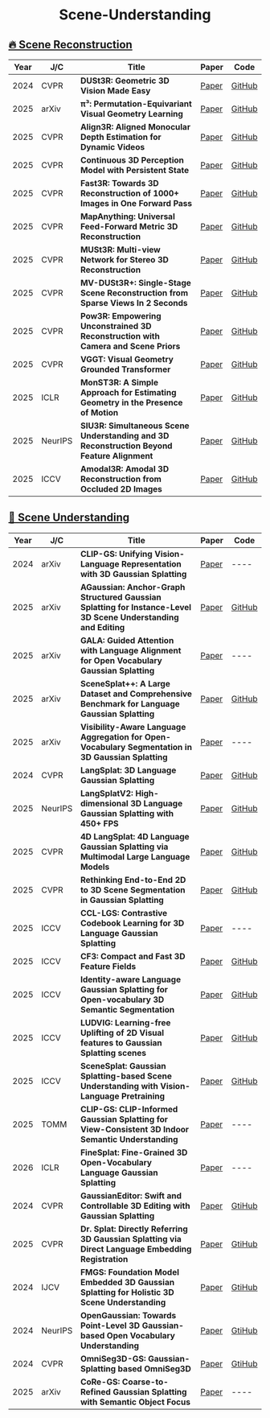 <h1 align="center">
  <b>Scene-Understanding </b>
</h1>



## [🔥 Scene Reconstruction](#scene-reconstruction)  


| Year | J/C | Title | Paper | Code |
|------|-----------|-------|-------|------|
| 2024 | CVPR | **DUSt3R: Geometric 3D Vision Made Easy** | [Paper](https://openaccess.thecvf.com/content/CVPR2024/html/Wang_DUSt3R_Geometric_3D_Vision_Made_Easy_CVPR_2024_paper.html) | [GitHub](https://github.com/naver/dust3r) |
| 2025 | arXiv | **π³: Permutation-Equivariant Visual Geometry Learning** | [Paper](https://arxiv.org/abs/2507.13347) | [GitHub](https://github.com/yyfz/Pi3) |
| 2025 | CVPR | **Align3R: Aligned Monocular Depth Estimation for Dynamic Videos** | [Paper](https://arxiv.org/abs/2412.03079) | [GitHub](https://github.com/jiah-cloud/Align3R) |
| 2025 | CVPR | **Continuous 3D Perception Model with Persistent State** | [Paper](https://arxiv.org/pdf/2501.12387) | [GitHub](https://github.com/CUT3R/CUT3R) |
| 2025 | CVPR | **Fast3R: Towards 3D Reconstruction of 1000+ Images in One Forward Pass** | [Paper](https://arxiv.org/abs/2501.13928) | [GitHub](https://github.com/facebookresearch/fast3r) |
| 2025 | CVPR | **MapAnything: Universal Feed-Forward Metric 3D Reconstruction** | [Paper](https://arxiv.org/abs/2509.13414) | [GitHub](https://github.com/facebookresearch/map-anything) |
| 2025 | CVPR | **MUSt3R: Multi-view Network for Stereo 3D Reconstruction** | [Paper](https://openaccess.thecvf.com/content/CVPR2025/html/Cabon_MUSt3R_Multi-view_Network_for_Stereo_3D_Reconstruction_CVPR_2025_paper.html) | [GitHub](https://github.com/naver/must3r) |
| 2025 | CVPR | **MV-DUSt3R+: Single-Stage Scene Reconstruction from Sparse Views In 2 Seconds** | [Paper](https://arxiv.org/abs/2412.06974) | [GitHub](https://github.com/facebookresearch/mvdust3r) |
| 2025 | CVPR | **Pow3R: Empowering Unconstrained 3D  Reconstruction with Camera and Scene Priors** | [Paper](https://openaccess.thecvf.com/content/CVPR2025/papers/Jang_Pow3R_Empowering_Unconstrained_3D_Reconstruction_with_Camera_and_Scene_Priors_CVPR_2025_paper.pdf#:~:text=In%20this%20paper%2C%20we%20introduce%20Pow3R%2C%20a%20new,sparse%20or%20dense%20depth%2C%20or%20relative%20camera%20poses.) | [GitHub](https://github.com/naver/pow3r) |
| 2025 | CVPR | **VGGT: Visual Geometry Grounded Transformer** | [Paper](https://arxiv.org/abs/2503.11651) | [GitHub](https://github.com/facebookresearch/vggt) |
| 2025 | ICLR | **MonST3R: A Simple Approach for Estimating Geometry in the Presence of Motion** | [Paper](https://monst3r-project.github.io/files/monst3r_paper.pdf) | [GitHub](https://github.com/Junyi42/monst3r) |
| 2025 | NeurIPS | **SIU3R: Simultaneous Scene Understanding and 3D Reconstruction Beyond Feature Alignment** | [Paper](https://arxiv.org/abs/2507.02705) | [GitHub](https://github.com/WU-CVGL/SIU3R) |
| 2025 | ICCV | **Amodal3R: Amodal 3D Reconstruction from Occluded 2D Images** | [Paper](https://arxiv.org/pdf/2503.13439) | [GitHub](https://github.com/Sm0kyWu/Amodal3R) |









## [🚀 Scene Understanding](#scene-understanding)  


| Year | J/C | Title | Paper | Code |
|------|-----------|-------|-------|------|
| 2024 | arXiv | **CLIP-GS: Unifying Vision-Language Representation with 3D Gaussian Splatting** | [Paper](https://arxiv.org/pdf/2412.19142) | ---- |
| 2025 | arXiv | **AGaussian: Anchor-Graph Structured Gaussian Splatting for Instance-Level 3D Scene Understanding and Editing** | [Paper](https://arxiv.org/pdf/2508.01740) | [GitHub](https://github.com/DyllanElliia/AGaussian) |
| 2025 | arXiv | **GALA: Guided Attention with Language Alignment for Open Vocabulary Gaussian Splatting** | [Paper](https://arxiv.org/pdf/2508.14278) | ---- |
| 2025 | arXiv | **SceneSplat++: A Large Dataset and Comprehensive   Benchmark for Language Gaussian Splatting** | [Paper](https://arxiv.org/pdf/2506.08710) | [GitHub](https://github.com/unique1i/SceneSplat_Benchmark) |
| 2025 | arXiv | **Visibility-Aware Language Aggregation for Open-Vocabulary Segmentation in 3D Gaussian Splatting** | [Paper](https://arxiv.org/abs/2509.05515) | ---- |
| 2024 | CVPR | **LangSplat: 3D Language Gaussian Splatting** | [Paper](https://arxiv.org/pdf/2312.16084) | [GitHub](https://github.com/minghanqin/LangSplat) |
| 2025 | NeurIPS | **LangSplatV2: High-dimensional 3D Language Gaussian Splatting with 450+ FPS** | [Paper](https://arxiv.org/pdf/2507.07136) | [GitHub](https://github.com/ZhaoYujie2002/LangSplatV2) |
| 2025 | CVPR | **4D LangSplat: 4D Language Gaussian Splatting via Multimodal Large Language Models** | [Paper](https://arxiv.org/pdf/2503.10437) | [GitHub](https://github.com/zrporz/4DLangSplat) |
| 2025 | CVPR | **Rethinking End-to-End 2D to 3D Scene Segmentation in Gaussian Splatting** | [Paper](https://openaccess.thecvf.com/content/CVPR2025/papers/Zhu_Rethinking_End-to-End_2D_to_3D_Scene_Segmentation_in_Gaussian_Splatting_CVPR_2025_paper.pdf) | [GitHub](https://github.com/Runsong123/Unified-Lift) |
| 2025 | ICCV | **CCL-LGS: Contrastive Codebook Learning for 3D Language Gaussian Splatting** | [Paper](https://arxiv.org/pdf/2505.20469) | ---- |
| 2025 | ICCV | **CF3: Compact and Fast 3D Feature Fields** | [Paper](https://arxiv.org/pdf/2508.05254) | [GitHub](https://github.com/SNU-VGILab/CF3) |
| 2025 | ICCV | **Identity-aware Language Gaussian Splatting for Open-vocabulary 3D Semantic Segmentation** | [Paper](https://openaccess.thecvf.com/content/ICCV2025/papers/Jang_Identity-aware_Language_Gaussian_Splatting_for_Open-vocabulary_3D_Semantic_Segmentation_ICCV_2025_paper.pdf) | [GitHub](https://github.com/DCVL-3D/ILGS_release) |
| 2025 | ICCV | **LUDVIG: Learning-free Uplifting of 2D Visual features to Gaussian Splatting scenes** | [Paper](https://arxiv.org/pdf/2410.14462) | [GitHub](https://github.com/naver/ludvig) |
| 2025 | ICCV | **SceneSplat: Gaussian Splatting-based Scene Understanding with Vision-Language Pretraining** | [Paper](https://arxiv.org/pdf/2503.18052) | [GitHub](https://github.com/unique1i/SceneSplat) |
| 2025 | TOMM | **CLIP-GS: CLIP-Informed Gaussian Splatting for View-Consistent 3D Indoor Semantic Understanding** | [Paper](https://dl.acm.org/doi/pdf/10.1145/3746284) | ---- |
| 2026 | ICLR | **FineSplat: Fine-Grained 3D Open-Vocabulary Language Gaussian Splatting** | [Paper](https://openreview.net/pdf?id=y72GwPF8YO) | ---- |
| 2024 | CVPR | **GaussianEditor: Swift and Controllable 3D Editing with Gaussian Splatting** | [Paper](https://openaccess.thecvf.com/content/CVPR2024/papers/Chen_GaussianEditor_Swift_and_Controllable_3D_Editing_with_Gaussian_Splatting_CVPR_2024_paper.pdf) | [GtiHub](https://github.com/buaacyw/GaussianEditor) |
| 2025 | CVPR | **Dr. Splat: Directly Referring 3D Gaussian Splatting via Direct Language Embedding Registration** | [Paper](https://openaccess.thecvf.com/content/CVPR2025/papers/Jun-Seong_Dr._Splat_Directly_Referring_3D_Gaussian_Splatting_via_Direct_Language_CVPR_2025_paper.pdf) | [GtiHub](https://github.com/kaist-ami/Dr-Splat) |
| 2024 | IJCV | **FMGS: Foundation Model Embedded 3D Gaussian Splatting for Holistic 3D Scene Understanding** | [Paper](https://arxiv.org/pdf/2401.01970) | [GtiHub](https://github.com/google-research/foundation-model-embedded-3dgs) |
| 2024 | NeurIPS | **OpenGaussian: Towards Point-Level 3D Gaussian-based Open Vocabulary Understanding** | [Paper](https://proceedings.neurips.cc/paper_files/paper/2024/file/21f7b745f73ce0d1f9bcea7f40b1388e-Paper-Conference.pdf) | [GtiHub](https://github.com/yanmin-wu/OpenGaussian) |
| 2024 | CVPR | **OmniSeg3D-GS: Gaussian-Splatting based OmniSeg3D** | [Paper](https://arxiv.org/pdf/2311.11666) | [GtiHub](https://github.com/OceanYing/OmniSeg3D-GS) |OmniSeg3D
| 2025 | arXiv | **CoRe-GS: Coarse-to-Refined Gaussian Splatting with Semantic Object Focus** | [Paper](https://arxiv.org/pdf/2509.04859) | ---- |

